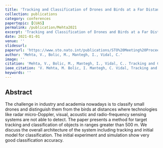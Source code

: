 ```yaml
---
title: 'Tracking and Classification of Drones and Birds at a Far Distance Using Radar Data'
collection: publications
category: conferences
papertopic: [CUAS]
permalink: /publication/Mehta2021
excerpt: 'Tracking and Classification of Drones and Birds at a Far Distance Using Radar Data published in .'
date: 2021-01-01
venue: ''
slidesurl:
paperurl: 'https://www.sto.nato.int/publications/STO%20Meeting%20Proceedings/STO-MP-MSG-SET-183/MP-MSG-SET-183-15.pdf'
author: 'Mehta, V., Bolic, M., Mantegh, I., Vidal, C.'
image: ''
citation: 'Mehta, V., Bolic, M., Mantegh, I., Vidal, C.. Tracking and Classification of Drones and Birds at a Far Distance Using Radar Data, 2021.'
ieee_citation: 'V. Mehta, M. Bolic, I. Mantegh, C. Vidal, Tracking and Classification of Drones and Birds at a Far Distance Using Radar Data, 2021.'
keywords: ''
---
```


## Abstract
The challenge in industry and academia nowadays is to classify small drones and distinguish them from the
birds at distances where technologies like radar micro-Doppler, visual, acoustic and radio-frequency sensing
systems are not able to detect. The paper presents a method for target tracking and classification of objects in
ranges greater than 500 m. We discuss the overall architecture of the system including tracking and initial
model for classification. The initial experiment and simulation show very good classification accuracy.
